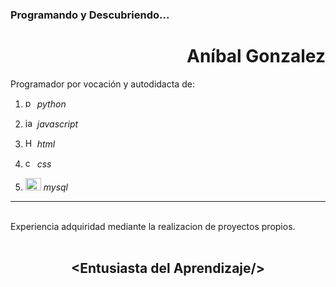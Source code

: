### Programando y Descubriendo...


<div align="right">

# Aníbal Gonzalez
</div>

Programador por vocación y autodidacta de:

1. <img src="https://cdn3.emoji.gg/emojis/1887_python.png" width="15px" height="15px" alt="python"></a> _python_ 

1. <img src="https://cdn3.emoji.gg/emojis/3203-javascript.png" width="15px" height="15px" alt="javascript"></a> _javascript_ 

1. <img src="https://cdn3.emoji.gg/emojis/HTML.png" width="15px" height="15px" alt="HTML"></a>  _html_ 

1. <img src="https://cdn3.emoji.gg/emojis/8517-css.png" width="15px" height="15px" alt="css"></a> _css_ 

1. <img src="https://cdn3.emoji.gg/emojis/3046_MySQL.png" width="25px" height="20px" alt="MySQL"></a> _mysql_

---
<br>
Experiencia adquiridad mediante la realizacion de proyectos propios.
<br><br>

<div align="center">

## **\<Entusiasta del     Aprendizaje\/>**

</div>





